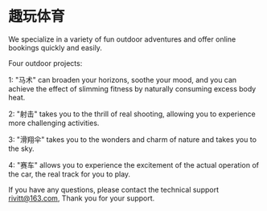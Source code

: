# 趣玩体育

We specialize in a variety of fun outdoor adventures and offer online bookings quickly and easily.

Four outdoor projects:

1: "马术" can broaden your horizons, soothe your mood, and you can achieve the effect of slimming fitness by naturally consuming excess body heat.

2: "射击" takes you to the thrill of real shooting, allowing you to experience more challenging activities.

3: "滑翔伞" takes you to the wonders and charm of nature and takes you to the sky.

4: "赛车" allows you to experience the excitement of the actual operation of the car, the real track for you to play.


If you have any questions, please contact the technical support rivitt@163.com, Thank you for your support.
